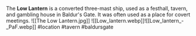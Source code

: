 The **Low Lantern** is a converted three-mast ship, used as a festhall, tavern, and gambling house in Baldur's Gate.  It was often used as a place for covert meetings.
![[The Low Lantern.jpg]]
![[Low_lantern.webp]]![[Low_lantern_-_PaF.webp]]
#location #tavern #baldursgate
